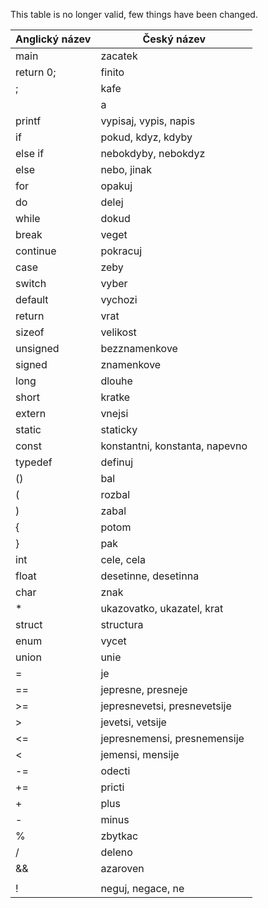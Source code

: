 
This table is no longer valid,
few things have been changed.

| Anglický název | Český název |
| ----------- | -------------- |
| main | zacatek |
| return 0; | finito |
| ; | kafe |
|  | a |
| printf | vypisaj, vypis, napis |
| if | pokud, kdyz, kdyby |
| else if | nebokdyby, nebokdyz |
| else | nebo, jinak |
| for | opakuj |
| do | delej |
| while | dokud |
| break | veget |
| continue | pokracuj |
| case | zeby |
| switch | vyber |
| default | vychozi |
| return | vrat |
| sizeof | velikost |
| unsigned | bezznamenkove |
| signed | znamenkove |
| long | dlouhe |
| short | kratke |
| extern | vnejsi |
| static | staticky |
| const | konstantni, konstanta, napevno |
| typedef | definuj |
| () | bal |
| ( | rozbal |
| ) | zabal |
| { | potom |
| } | pak |
| int | cele, cela |
| float | desetinne, desetinna |
| char | znak |
| * | ukazovatko, ukazatel, krat |
| struct | structura |
| enum | vycet |
| union | unie |
| = | je |
| == | jepresne, presneje |
| >= | jepresnevetsi, presnevetsije |
| > | jevetsi, vetsije |
| <= | jepresnemensi, presnemensije |
| < | jemensi, mensije |
| -= | odecti |
| += | pricti |
| + | plus |
| - | minus |
| % | zbytkac |
| / | deleno |
| && | azaroven |
| || | anebo |
| ! | neguj, negace, ne |
